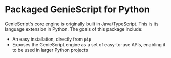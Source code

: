 # Packaged GenieScript for Python

GenieScript's core engine is originally built in Java/TypeScript. This is its language extension in Python.
The goals of this package include:

- An easy installation, directly from `pip`
- Exposes the GenieScript engine as a set of easy-to-use APIs, enabling it to be used in larger Python projects